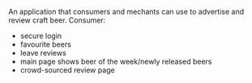 An application that consumers and mechants can use to advertise and review craft beer.
Consumer:
- secure login
- favourite beers
- leave reviews
- main page shows beer of the week/newly released beers
- crowd-sourced review page